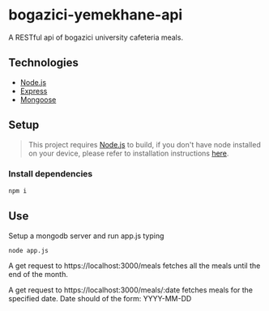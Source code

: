 # bogazici-yemekhane-api
A RESTful api of bogazici university cafeteria meals.

## Technologies

- [Node.js](https://nodejs.org/en/)
- [Express](https://expressjs.com/)
- [Mongoose](https://mongoosejs.com)

## Setup

> This project requires [Node.js](https://nodejs.org/en/) to build, if you don't have node installed on your device, please refer to installation instructions [here](https://nodejs.org/en/download/).

### Install dependencies

```bash
npm i
```

## Use

Setup a mongodb server and run app.js typing

```bash
node app.js
```

A get request to https://localhost:3000/meals fetches all the meals until the end of the month.

A get request to https://localhost:3000/meals/:date fetches meals for the specified date. Date should of the form: YYYY-MM-DD
